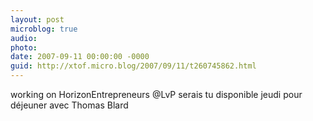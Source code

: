 ```yaml
---
layout: post
microblog: true
audio: 
photo: 
date: 2007-09-11 00:00:00 -0000
guid: http://xtof.micro.blog/2007/09/11/t260745862.html
---
```

working on HorizonEntrepreneurs @LvP serais tu disponible jeudi pour déjeuner avec Thomas Blard
